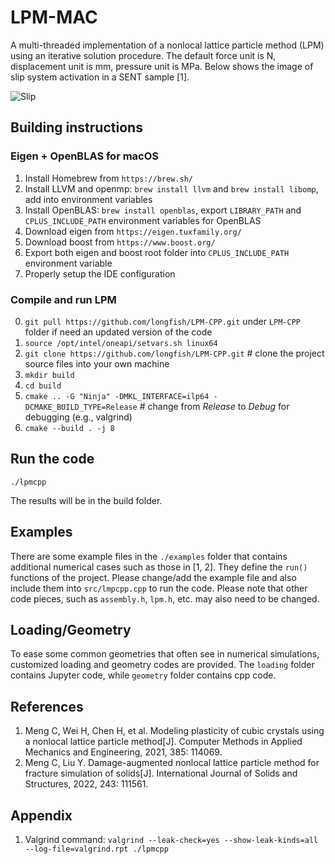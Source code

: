 # LPM-MAC

A multi-threaded implementation of a nonlocal lattice particle method (LPM) using an iterative solution procedure. The default force unit is N, displacement unit is mm, pressure unit is MPa. Below shows the image of slip system activation in a SENT sample [1].

![Slip](slip_system.png)

## Building instructions

### Eigen + OpenBLAS for macOS

1. Install Homebrew from `https://brew.sh/` 
2. Install LLVM and openmp: `brew install llvm` and `brew install libomp`, add into environment variables
4. Install OpenBLAS: `brew install openblas`, export `LIBRARY_PATH` and `CPLUS_INCLUDE_PATH` environment variables for OpenBLAS
4. Download eigen from `https://eigen.tuxfamily.org/`
5. Download boost from `https://www.boost.org/`
6. Export both eigen and boost root folder into `CPLUS_INCLUDE_PATH` environment variable
7. Properly setup the IDE configuration 

### Compile and run LPM

0. `git pull https://github.com/longfish/LPM-CPP.git` under `LPM-CPP` folder if need an updated version of the code
1. `source /opt/intel/oneapi/setvars.sh linux64 `
2. `git clone https://github.com/longfish/LPM-CPP.git`  # clone the project source files into your own machine
3. `mkdir build`
4. `cd build`
5. `cmake .. -G "Ninja" -DMKL_INTERFACE=ilp64 -DCMAKE_BUILD_TYPE=Release` # change from *Release* to *Debug* for debugging (e.g., valgrind)
6. `cmake --build . -j 8`

## Run the code

`./lpmcpp`

The results will be in the build folder.

## Examples

There are some example files in the `./examples` folder that contains additional numerical cases such as those in [1, 2]. They define the `run()` functions of the project. Please change/add the example file and also include them into `src/lmpcpp.cpp` to run the code. Please note that other code pieces, such as `assembly.h`, `lpm.h`, etc. may also need to be changed.

## Loading/Geometry

To ease some common geometries that often see in numerical simulations, customized loading and geometry codes are provided. The `loading` folder contains Jupyter code, while `geometry` folder contains cpp code.    

## References

1. Meng C, Wei H, Chen H, et al. Modeling plasticity of cubic crystals using a nonlocal lattice particle method[J]. Computer Methods in Applied Mechanics and Engineering, 2021, 385: 114069.
2. Meng C, Liu Y. Damage-augmented nonlocal lattice particle method for fracture simulation of solids[J]. International Journal of Solids and Structures, 2022, 243: 111561.

## Appendix

1. Valgrind command: `valgrind --leak-check=yes --show-leak-kinds=all --log-file=valgrind.rpt ./lpmcpp`